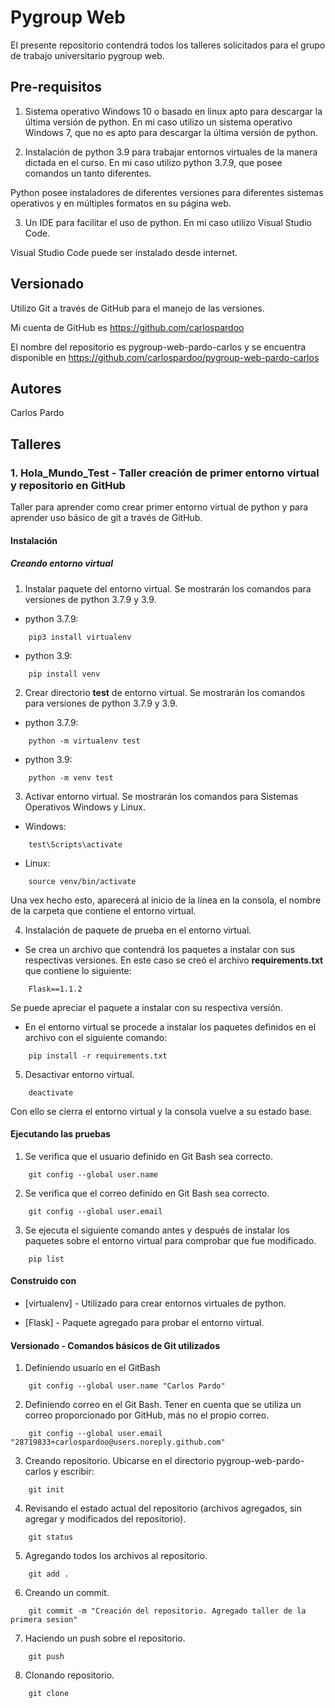 # Pygroup Web
El presente repositorio contendrá todos los talleres solicitados para el grupo de trabajo universitario pygroup web.

## Pre-requisitos
1. Sistema operativo Windows 10 o basado en linux apto para descargar la última versión de python. En mi caso utilizo un sistema operativo Windows 7, que no es apto para descargar la última versión de python.

2. Instalación de python 3.9 para trabajar entornos virtuales de la manera dictada en el curso. En mi caso utilizo python 3.7.9, que posee comandos un tanto diferentes.

Python posee instaladores de diferentes versiones para diferentes sistemas operativos y en múltiples formatos en su página web.

3. Un IDE para facilitar el uso de python. En mi caso utilizo Visual Studio Code.

Visual Studio Code puede ser instalado desde internet.


## Versionado
Utilizo Git a través de GitHub para el manejo de las versiones.

Mi cuenta de GitHub es https://github.com/carlospardoo

El nombre del repositorio es pygroup-web-pardo-carlos y se encuentra disponible en https://github.com/carlospardoo/pygroup-web-pardo-carlos

## Autores
Carlos Pardo

## Talleres

### 1. Hola_Mundo_Test - Taller creación de primer entorno virtual y repositorio en GitHub
Taller para aprender como crear primer entorno virtual de python y para aprender uso básico de git a través de GitHub.

#### Instalación

##### Creando entorno virtual

1. Instalar paquete del entorno virtual. Se mostrarán los comandos para versiones de python 3.7.9 y 3.9.

* python 3.7.9:
```
    pip3 install virtualenv
 ``` 

 * python 3.9:
```
    pip install venv
 ``` 

 2. Crear directorio **test** de entorno virtual. Se mostrarán los comandos para versiones de python 3.7.9 y 3.9.

* python 3.7.9:
```
    python -m virtualenv test
 ``` 

 * python 3.9:
```
    python -m venv test
 ``` 

 3. Activar entorno virtual. Se mostrarán los comandos para Sistemas Operativos Windows y Linux.

* Windows:
```
    test\Scripts\activate
 ``` 

 * Linux:
```
    source venv/bin/activate
 ``` 

Una vex hecho esto, aparecerá al inicio de la línea en la consola, el nombre de la carpeta que contiene el entorno virtual.

4. Instalación de paquete de prueba en el entorno virtual.

* Se crea un archivo que contendrá los paquetes a instalar con sus respectivas versiones. En este caso se creó el archivo **requirements.txt** que contiene lo siguiente:

```
    Flask==1.1.2
 ``` 

Se puede apreciar el paquete a instalar con su respectiva versión.

* En el entorno virtual se procede a instalar los paquetes definidos en el archivo con el siguiente comando:

```
    pip install -r requirements.txt
 ``` 

5. Desactivar entorno virtual.

```
    deactivate
 ``` 

Con ello se cierra el entorno virtual y la consola vuelve a su estado base.

#### Ejecutando las pruebas

1. Se verifica que el usuario definido en Git Bash sea correcto.

```
    git config --global user.name
 ``` 

2. Se verifica que el correo definido en Git Bash sea correcto.

```
    git config --global user.email
 ``` 

3. Se ejecuta el siguiente comando antes y después de instalar los paquetes sobre el entorno virtual para comprobar que fue modificado.

```
    pip list
 ``` 

#### Construido con

* [virtualenv] - Utilizado para crear entornos virtuales de python.

* [Flask] - Paquete agregado para probar el entorno virtual.

#### Versionado - Comandos básicos de Git utilizados

1. Definiendo usuario en el GitBash

```
    git config --global user.name "Carlos Pardo"
 ``` 

2. Definiendo correo en el Git Bash. Tener en cuenta que se utiliza un correo proporcionado por GitHub, más no el propio correo.

```
    git config --global user.email "28719833+carlospardoo@users.noreply.github.com"
 ``` 

3. Creando repositorio. Ubicarse en el directorio pygroup-web-pardo-carlos y escribir:

```
    git init
 ```

4. Revisando el estado actual del repositorio (archivos agregados, sin agregar y modificados del repositorio).

```
    git status
 ```

5. Agregando todos los archivos al repositorio.

```
    git add .
 ```

6. Creando un commit.

```
    git commit -m "Creación del repositorio. Agregado taller de la
primera sesion"
 ```

7. Haciendo un push sobre el repositorio.

```
    git push 
 ```

8. Clonando repositorio.

```
    git clone 
 ```
